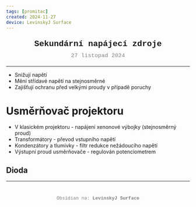 ```yaml
---
tags: [promitac]
created: 2024-11-27
device: LevinskyJ Surface
---
```

<div style="text-align: center; font-size: 1.6em; font-weight: bold; padding: 10px 0; font-family: Courier New">
  Sekundární napájecí zdroje
</div>

<div style="text-align: center; color: gray; font-size: 1.1em; margin-bottom: 20px; font-family: Courier New">  27 listopad 2024
</div>

---

- Snižují napětí
- Mění střídavé napětí na stejnosměrné
- Zajišťují ochranu před velkými proudy v případě poruchy

# Usměrňovač projektoru
- V klasickém projektoru - napájení xenonové výbojky (stejnosměrný proud)
- Transformátory - převod vstupního napětí
- Kondenzátory a tlumivky - filtr redukce nežádoucího napětí
- Výstupní proud usměrňovače - regulován potenciometrem

## Dioda


---

<div style="text-align: center; color: gray; font-size: 0.9em; margin-top: 40px; font-family: Courier New">
  Obsidian na: <strong>LevinskyJ Surface</strong>
</div>
